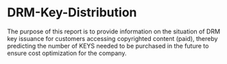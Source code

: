 # DRM-Key-Distribution
The purpose of this report is to provide information on the situation of DRM key issuance for customers accessing copyrighted content (paid), thereby predicting the number of KEYS needed to be purchased in the future to ensure cost optimization for the company.
